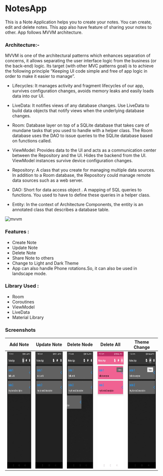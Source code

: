 # NotesApp
This is a Note Application helps you to create your notes. You can create, edit and
delete notes. This app also have feature of sharing your notes to other. App
follows MVVM architecture.
### Architecture:-
MVVM is one of the architectural patterns which enhances separation of concerns, it
allows separating the user interface logic from the business (or the back-end)
logic. Its target (with other MVC patterns goal) is to achieve the following
principle “Keeping UI code simple and free of app logic in order to make it easier
to manage”.

- Lifecycles: It manages activity and fragment lifecycles of our app, survives
configuration changes, avoids memory leaks and easily loads data into our UI.

- LiveData: It notifies views of any database changes. Use LiveData to build data
objects that notify views when the underlying database changes.

- Room: Database layer on top of a SQLite database that takes care of mundane tasks
that you used to handle with a helper class. The Room database uses the DAO to
issue queries to the SQLite database based on functions called.

- ViewModel: Provides data to the UI and acts as a communication center between the
Repository and the UI. Hides the backend from the UI. ViewModel instances survive
device configuration changes.

- Repository: A class that you create for managing multiple data sources. In
addition to a Room database, the Repository could manage remote data sources such
as a web server.

- DAO: Short for data access object . A mapping of SQL queries to functions. You
used to have to define these queries in a helper class.

- Entity: In the context of Architecture Components, the entity is an annotated
class that describes a database table.

![mvvm](https://user-images.githubusercontent.com/89885283/208085309-7e94a394-bb25-4561-bc60-956606265246.png)

### Features :
- Create Note
- Update Note
- Delete Note
- Share Note to others
- Change to Light and Dark Theme
- App can also handle Phone rotations.So, it can also be used in landscape mode.

### Library Used :
- Room
- Coroutines
- ViewModel
- LiveData
- Material Library

### Screenshots

| Add Note | Update Note | Delete Node | Delete All | Theme Change |
| --- | --- | --- | --- | --- |
| <img src="addNote.gif" height="384" width="168"> | <img src="noteUpdated.gif" height="384" width="168"> | <img src="deleteNote.gif" height="384" width="168"> | <img src="deleteAll.gif" height="384" width="168"> | <img src="themeChange.gif" height="384" width="168"> |
